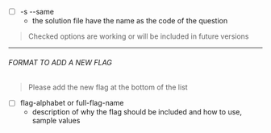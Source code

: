 - [ ] -s --same
  - the solution file have the name as the code of the question

> Checked options are working or will be included in future versions
___
###### FORMAT TO ADD A NEW FLAG
> Please add the new flag at the bottom of the list
- [ ] flag-alphabet or full-flag-name
  * description of why the flag should be included and how to use, sample values
